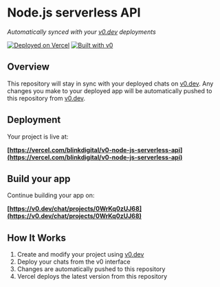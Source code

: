 # Node.js serverless API

*Automatically synced with your [v0.dev](https://v0.dev) deployments*

[![Deployed on Vercel](https://img.shields.io/badge/Deployed%20on-Vercel-black?style=for-the-badge&logo=vercel)](https://vercel.com/blinkdigital/v0-node-js-serverless-api)
[![Built with v0](https://img.shields.io/badge/Built%20with-v0.dev-black?style=for-the-badge)](https://v0.dev/chat/projects/0WrKq0zUJ68)

## Overview

This repository will stay in sync with your deployed chats on [v0.dev](https://v0.dev).
Any changes you make to your deployed app will be automatically pushed to this repository from [v0.dev](https://v0.dev).

## Deployment

Your project is live at:

**[https://vercel.com/blinkdigital/v0-node-js-serverless-api](https://vercel.com/blinkdigital/v0-node-js-serverless-api)**

## Build your app

Continue building your app on:

**[https://v0.dev/chat/projects/0WrKq0zUJ68](https://v0.dev/chat/projects/0WrKq0zUJ68)**

## How It Works

1. Create and modify your project using [v0.dev](https://v0.dev)
2. Deploy your chats from the v0 interface
3. Changes are automatically pushed to this repository
4. Vercel deploys the latest version from this repository
